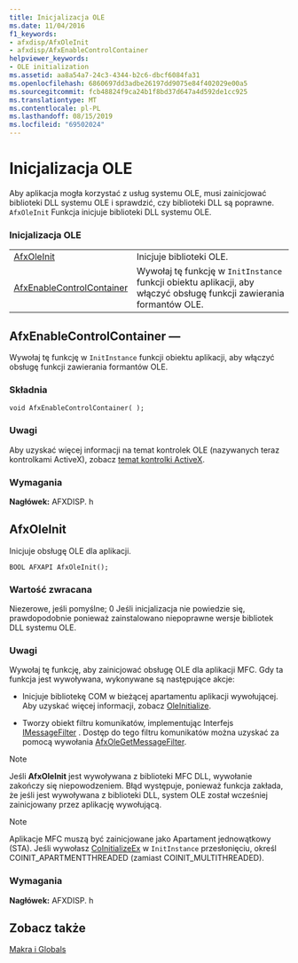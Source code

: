 ```yaml
---
title: Inicjalizacja OLE
ms.date: 11/04/2016
f1_keywords:
- afxdisp/AfxOleInit
- afxdisp/AfxEnableControlContainer
helpviewer_keywords:
- OLE initialization
ms.assetid: aa8a54a7-24c3-4344-b2c6-dbcf6084fa31
ms.openlocfilehash: 6860697dd3adbe26197dd9075e84f402029e00a5
ms.sourcegitcommit: fcb48824f9ca24b1f8bd37d647a4d592de1cc925
ms.translationtype: MT
ms.contentlocale: pl-PL
ms.lasthandoff: 08/15/2019
ms.locfileid: "69502024"
---
```

# <a name="ole-initialization"></a>Inicjalizacja OLE

Aby aplikacja mogła korzystać z usług systemu OLE, musi zainicjować biblioteki DLL systemu OLE i sprawdzić, czy biblioteki DLL są poprawne. `AfxOleInit` Funkcja inicjuje biblioteki DLL systemu OLE.

### <a name="ole-initialization"></a>Inicjalizacja OLE

|||
|-|-|
|[AfxOleInit](#afxoleinit)|Inicjuje biblioteki OLE.|
|[AfxEnableControlContainer](#afxenablecontrolcontainer)|Wywołaj tę funkcję w `InitInstance` funkcji obiektu aplikacji, aby włączyć obsługę funkcji zawierania formantów OLE.|

## <a name="afxenablecontrolcontainer"></a>AfxEnableControlContainer —

Wywołaj tę funkcję w `InitInstance` funkcji obiektu aplikacji, aby włączyć obsługę funkcji zawierania formantów OLE.

### <a name="syntax"></a>Składnia

```
void AfxEnableControlContainer( );
```

### <a name="remarks"></a>Uwagi

Aby uzyskać więcej informacji na temat kontrolek OLE (nazywanych teraz kontrolkami ActiveX), zobacz [temat kontrolki ActiveX](../mfc-activex-controls.md).

### <a name="requirements"></a>Wymagania

**Nagłówek:** AFXDISP. h

##  <a name="afxoleinit"></a>AfxOleInit

Inicjuje obsługę OLE dla aplikacji.

```
BOOL AFXAPI AfxOleInit();
```

### <a name="return-value"></a>Wartość zwracana

Niezerowe, jeśli pomyślne; 0 Jeśli inicjalizacja nie powiedzie się, prawdopodobnie ponieważ zainstalowano niepoprawne wersje bibliotek DLL systemu OLE.

### <a name="remarks"></a>Uwagi

Wywołaj tę funkcję, aby zainicjować obsługę OLE dla aplikacji MFC. Gdy ta funkcja jest wywoływana, wykonywane są następujące akcje:

- Inicjuje bibliotekę COM w bieżącej apartamentu aplikacji wywołującej. Aby uzyskać więcej informacji, zobacz [OleInitialize](/windows/win32/api/ole2/nf-ole2-oleinitialize).

- Tworzy obiekt filtru komunikatów, implementując Interfejs [IMessageFilter](/windows/win32/api/objidl/nn-objidl-imessagefilter) . Dostęp do tego filtru komunikatów można uzyskać za pomocą wywołania [AfxOleGetMessageFilter](application-control.md#afxolegetmessagefilter).

> [!NOTE]
>  Jeśli **AfxOleInit** jest wywoływana z biblioteki MFC DLL, wywołanie zakończy się niepowodzeniem. Błąd występuje, ponieważ funkcja zakłada, że jeśli jest wywoływana z biblioteki DLL, system OLE został wcześniej zainicjowany przez aplikację wywołującą.

> [!NOTE]
>  Aplikacje MFC muszą być zainicjowane jako Apartament jednowątkowy (STA). Jeśli wywołasz [CoInitializeEx](/windows/win32/api/combaseapi/nf-combaseapi-coinitializeex) w `InitInstance` przesłonięciu, określ COINIT_APARTMENTTHREADED (zamiast COINIT_MULTITHREADED).

### <a name="requirements"></a>Wymagania

**Nagłówek:** AFXDISP. h

## <a name="see-also"></a>Zobacz także

[Makra i Globals](../../mfc/reference/mfc-macros-and-globals.md)
